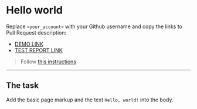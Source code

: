 # Hello world
Replace `<your_account>` with your Github username and copy the links to Pull Request description:
- [DEMO LINK](https://anton-sosonskyi.github.io/layout_hello-world/)
- [TEST REPORT LINK](https://anton-sosonskyi.github.io/layout_hello-world/report/html_report/)

> Follow [this instructions](https://mate-academy.github.io/layout_task-guideline/#how-to-solve-the-layout-tasks-on-github)
___

## The task 
Add the basic page markup and the text `Hello, world!` into the body.
